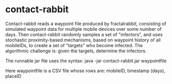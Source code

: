 # contact-rabbit
Contact-rabbit reads a waypoint file produced by fractalrabbit, consisting of simulated waypoint data for multiple mobile devices over some number of days. Then contact-rabbit randomly samples a set of "infectors", and uses stochastic proximity-based mechanisms, based on waypoint history of all mobileIDs, to create a set of "targets" who become infected. The algorithmic challenge is: given the targets, determine the infectors. 

The runnable jar file uses the syntax:
java -jar contact-rabbit.jar waypointfile

Here waypointfile is a CSV file whose rows are:
mobileID, timestamp (days), placeID

